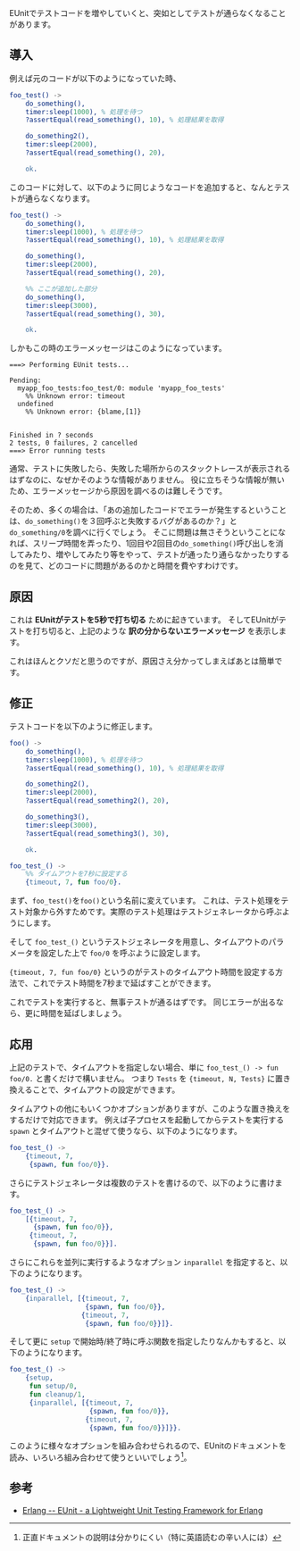 EUnitでテストコードを増やしていくと、突如としてテストが通らなくなることがあります。

## 導入

例えば元のコードが以下のようになっていた時、

```erlang
foo_test() ->
    do_something(),
    timer:sleep(1000), % 処理を待つ
    ?assertEqual(read_something(), 10), % 処理結果を取得

    do_something2(),
    timer:sleep(2000),
    ?assertEqual(read_something(), 20),

    ok.
```

このコードに対して、以下のように同じようなコードを追加すると、なんとテストが通らなくなります。

```erlang
foo_test() ->
    do_something(),
    timer:sleep(1000), % 処理を待つ
    ?assertEqual(read_something(), 10), % 処理結果を取得

    do_something(),
    timer:sleep(2000),
    ?assertEqual(read_something(), 20),

    %% ここが追加した部分
    do_something(),
    timer:sleep(3000),
    ?assertEqual(read_something(), 30),

    ok.
```

しかもこの時のエラーメッセージはこのようになっています。

```
===> Performing EUnit tests...

Pending:
  myapp_foo_tests:foo_test/0: module 'myapp_foo_tests'
    %% Unknown error: timeout
  undefined
    %% Unknown error: {blame,[1]}


Finished in ? seconds
2 tests, 0 failures, 2 cancelled
===> Error running tests
```

通常、テストに失敗したら、失敗した場所からのスタックトレースが表示されるはずなのに、なぜかそのような情報がありません。
役に立ちそうな情報が無いため、エラーメッセージから原因を調べるのは難しそうです。

そのため、多くの場合は、「あの追加したコードでエラーが発生するということは、`do_something()`を３回呼ぶと失敗するバグがあるのか？」と`do_something/0`を調べに行くでしょう。
そこに問題は無さそうということになれば、スリープ時間を弄ったり、1回目や2回目の`do_something()`呼び出しを消してみたり、増やしてみたり等をやって、テストが通ったり通らなかったりするのを見て、どのコードに問題があるのかと時間を費やすわけです。

## 原因

これは **EUnitがテストを5秒で打ち切る** ために起きています。
そしてEUnitがテストを打ち切ると、上記のような **訳の分からないエラーメッセージ** を表示します。

これはほんとクソだと思うのですが、原因さえ分かってしまえばあとは簡単です。

## 修正

テストコードを以下のように修正します。

```erlang
foo() ->
    do_something(),
    timer:sleep(1000), % 処理を待つ
    ?assertEqual(read_something(), 10), % 処理結果を取得

    do_something2(),
    timer:sleep(2000),
    ?assertEqual(read_something2(), 20),

    do_something3(),
    timer:sleep(3000),
    ?assertEqual(read_something3(), 30),

    ok.

foo_test_() ->
    %% タイムアウトを7秒に設定する
    {timeout, 7, fun foo/0}.
```

まず、`foo_test()`を`foo()`という名前に変えています。
これは、テスト処理をテスト対象から外すためです。実際のテスト処理はテストジェネレータから呼ぶようにします。

そして `foo_test_()` というテストジェネレータを用意し、タイムアウトのパラメータを設定した上で `foo/0` を呼ぶように設定します。

`{timeout, 7, fun foo/0}` というのがテストのタイムアウト時間を設定する方法で、これでテスト時間を7秒まで延ばすことができます。

これでテストを実行すると、無事テストが通るはずです。
同じエラーが出るなら、更に時間を延ばしましょう。

## 応用

上記のテストで、タイムアウトを指定しない場合、単に `foo_test_() -> fun foo/0.` と書くだけで構いません。
つまり `Tests` を `{timeout, N, Tests}` に置き換えることで、タイムアウトの設定ができます。

タイムアウトの他にもいくつかオプションがありますが、このような置き換えをするだけで対応できます。
例えば子プロセスを起動してからテストを実行する `spawn` とタイムアウトと混ぜて使うなら、以下のようになります。

```erlang
foo_test_() ->
    {timeout, 7,
     {spawn, fun foo/0}}.
```

さらにテストジェネレータは複数のテストを書けるので、以下のように書けます。

```erlang
foo_test_() ->
    [{timeout, 7,
      {spawn, fun foo/0}},
     {timeout, 7,
      {spawn, fun foo/0}}].
```

さらにこれらを並列に実行するようなオプション `inparallel` を指定すると、以下のようになります。

```erlang
foo_test_() ->
    {inparallel, [{timeout, 7,
                   {spawn, fun foo/0}},
                  {timeout, 7,
                   {spawn, fun foo/0}}]}.
```

そして更に `setup` で開始時/終了時に呼ぶ関数を指定したりなんかもすると、以下のようになります。

```erlang
foo_test_() ->
    {setup,
     fun setup/0,
     fun cleanup/1,
     {inparallel, [{timeout, 7,
                    {spawn, fun foo/0}},
                   {timeout, 7,
                    {spawn, fun foo/0}}]}}.
```

このように様々なオプションを組み合わせられるので、EUnitのドキュメントを読み、いろいろ組み合わせて使うといいでしょう[^1]。

[^1]: 正直ドキュメントの説明は分かりにくい（特に英語読むの辛い人には）

## 参考

- [Erlang -- EUnit - a Lightweight Unit Testing Framework for Erlang](http://erlang.org/doc/apps/eunit/chapter.html)

